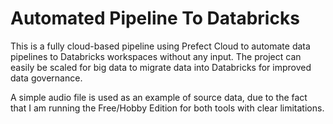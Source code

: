 # Automated Pipeline To Databricks

This is a fully cloud-based pipeline using Prefect Cloud to automate data pipelines to Databricks workspaces without any input. The project can easily be scaled for big data to migrate data into Databricks for improved data governance.

A simple audio file is used as an example of source data, due to the fact that I am running the Free/Hobby Edition for both tools with clear limitations. 
